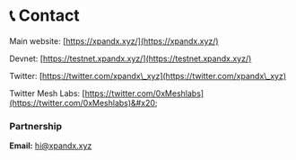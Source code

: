 # 📞 Contact

Main website: [https://xpandx.xyz/](https://xpandx.xyz/)

Devnet: [https://testnet.xpandx.xyz/](https://testnet.xpandx.xyz/)

Twitter: [https://twitter.com/xpandx\_xyz](https://twitter.com/xpandx\_xyz)

Twitter Mesh Labs: [https://twitter.com/0xMeshlabs](https://twitter.com/0xMeshlabs)&#x20;

### Partnership&#x20;

**Email:** [hi@xpandx.xyz](mailto:hello@xpandx.xyz) &#x20;





